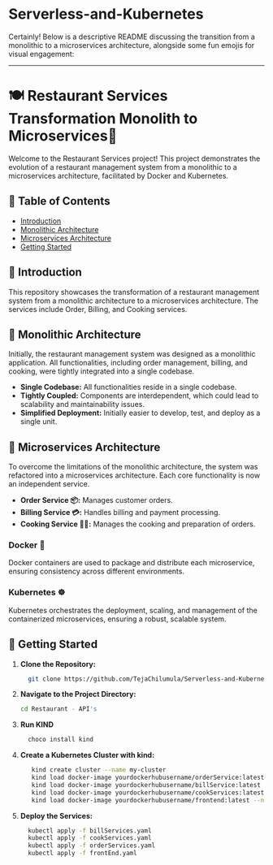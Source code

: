 # Serverless-and-Kubernetes

Certainly! Below is a descriptive README discussing the transition from a monolithic to a microservices architecture, alongside some fun emojis for visual engagement:

---

# 🍽️ Restaurant Services Transformation Monolith to Microservices🚀

Welcome to the Restaurant Services project! This project demonstrates the evolution of a restaurant management system from a monolithic to a microservices architecture, facilitated by Docker and Kubernetes.

## 📑 Table of Contents

- [Introduction](#introduction)
- [Monolithic Architecture](#monolithic-architecture)
- [Microservices Architecture](#microservices-architecture)
- [Getting Started](#getting-started)


## 🎉 Introduction

This repository showcases the transformation of a restaurant management system from a monolithic architecture to a microservices architecture. The services include Order, Billing, and Cooking services.

## 🏢 Monolithic Architecture

Initially, the restaurant management system was designed as a monolithic application. All functionalities, including order management, billing, and cooking, were tightly integrated into a single codebase.

- **Single Codebase:** All functionalities reside in a single codebase.
- **Tightly Coupled:** Components are interdependent, which could lead to scalability and maintainability issues.
- **Simplified Deployment:** Initially easier to develop, test, and deploy as a single unit.

## 🚀 Microservices Architecture

To overcome the limitations of the monolithic architecture, the system was refactored into a microservices architecture. Each core functionality is now an independent service.

- **Order Service 📦:** Manages customer orders.
- **Billing Service 💳:** Handles billing and payment processing.
- **Cooking Service 👨‍🍳:** Manages the cooking and preparation of orders.

### Docker 🐳

Docker containers are used to package and distribute each microservice, ensuring consistency across different environments.

### Kubernetes ☸️

Kubernetes orchestrates the deployment, scaling, and management of the containerized microservices, ensuring a robust, scalable system.

## 🚀 Getting Started

1. **Clone the Repository:**
   ```bash
     git clone https://github.com/TejaChilumula/Serverless-and-Kubernetes.git
   ```

2. **Navigate to the Project Directory:**
   ```bash
   cd Restaurant - API's
   ```

3. **Run KIND**
   ```bash
     choco install kind
     ```
4. **Create a Kubernetes Cluster with kind:**
   ```bash 
      kind create cluster --name my-cluster
      kind load docker-image yourdockerhubusername/orderService:latest --name my-cluster
      kind load docker-image yourdockerhubusername/billService:latest --name my-cluster
      kind load docker-image yourdockerhubusername/cookServices:latest --name my-cluster
      kind load docker-image yourdockerhubusername/frontend:latest --name my-cluster
   ```
5. **Deploy the Services:**
   ```bash
     kubectl apply -f billServices.yaml
     kubectl apply -f cookServices.yaml
     kubectl apply -f orderServices.yaml
     kubectl apply -f frontEnd.yaml

   ```

